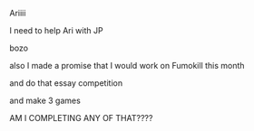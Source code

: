 Ariiii

I need to help Ari with JP

bozo

also I made a promise that I would work on Fumokill this month

and do that essay competition

and make 3 games

AM I COMPLETING ANY OF THAT????